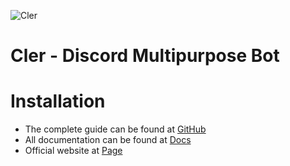 ![Cler](https://i.ibb.co/3h4PkHZ/clerbgred.gif)

# Cler - Discord Multipurpose Bot

# Installation
* The complete guide can be found at [GitHub](https://github.com/LwnaDev/Cler-page)
* All documentation can be found at [Docs](https://lwnadev.gitbook.io/cler/)
* Official website at [Page](https://lwnadev.github.io/Cler-page/)